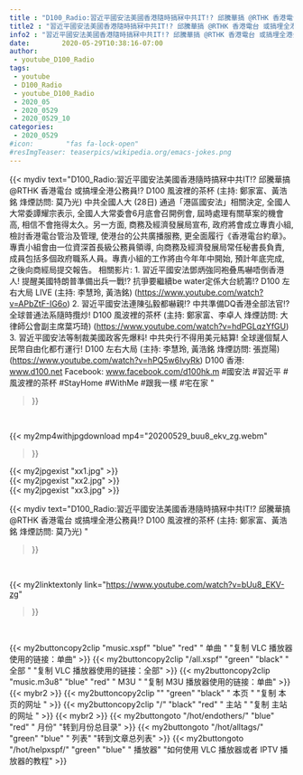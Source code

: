 ```yaml
---
title : "D100_Radio:習近平國安法美國香港隨時搞冧中共IT!? 邱騰華搞 @RTHK 香港電台 或搞埋全港公務員!?  D100 風波裡的茶杯 (主持: 鄭家富、黃浩銘  烽煙訪問: 莫乃光) "
title2 : "習近平國安法美國香港隨時搞冧中共IT!? 邱騰華搞 @RTHK 香港電台 或搞埋全港公務員!?  D100 風波裡的茶杯 (主持: 鄭家富、黃浩銘  烽煙訪問: 莫乃光) "
info2 : "習近平國安法美國香港隨時搞冧中共IT!? 邱騰華搞 @RTHK 香港電台 或搞埋全港公務員!?  D100 風波裡的茶杯 (主持: 鄭家富、黃浩銘  烽煙訪問: 莫乃光)  中共全國人大 (28日) 通過「港區國安法」相關決定, 全國人大常委譚耀宗表示, 全國人大常委會6月底會召開例會, 屆時處理有關草案的機會高, 相信不會拖得太久。另一方面, 商務及經濟發展局宣布, 政府將會成立專責小組, 檢討香港電台管治及管理, 使港台的公共廣播服務, 更全面履行《香港電台約章》。專責小組會由一位資深首長級公務員領導, 向商務及經濟發展局常任秘書長負責, 成員包括多個政府職系人員。專責小組的工作將由今年年中開始, 預計年底完成, 之後向商經局提交報告。  相關影片: 1. 習近平國安法鄧炳強同袍叠馬嚇唔倒香港人! 提醒美國特朗普準備出兵一戰!? 抗爭要繼續be water定係大台統籌!? D100 左右大局 LIVE (主持: 李慧玲, 黃浩銘) (https://www.youtube.com/watch?v=APbZtF-IG6o) 2. 習近平國安法連陳弘毅都嚇親!? 中共準備DQ香港全部法官!? 全球普通法系隨時攬炒! D100 風波裡的茶杯 (主持: 鄭家富、李卓人  烽煙訪問: 大律師公會副主席葉巧琦) (https://www.youtube.com/watch?v=hdPGLqzYfGU) 3. 習近平國安法等制裁美國政客先爆料! 中共央行不得用美元結算! 全球邊個幫人民幣自由化都冇運行!  D100 左右大局 (主持: 李慧玲, 黃浩銘  烽煙訪問: 張崑陽) (https://www.youtube.com/watch?v=hPQ5w6IvyRk)  D100 香港: www.d100.net Facebook: www.facebook.com/d100hk.m  #國安法 #習近平 #風波裡的茶杯 #StayHome #WithMe #跟我一樣 #宅在家 "
date:        2020-05-29T10:38:16-07:00
author:
 - youtube_D100_Radio
tags:
 - youtube
 - D100_Radio
 - youtube_D100_Radio
 - 2020_05
 - 2020_0529
 - 2020_0529_10
categories:
 - 2020_0529
#icon:        "fas fa-lock-open"
#resImgTeaser: teaserpics/wikipedia.org/emacs-jokes.png
---
```


{{< mydiv text="D100_Radio:習近平國安法美國香港隨時搞冧中共IT!? 邱騰華搞 @RTHK 香港電台 或搞埋全港公務員!?  D100 風波裡的茶杯 (主持: 鄭家富、黃浩銘  烽煙訪問: 莫乃光)  中共全國人大 (28日) 通過「港區國安法」相關決定, 全國人大常委譚耀宗表示, 全國人大常委會6月底會召開例會, 屆時處理有關草案的機會高, 相信不會拖得太久。另一方面, 商務及經濟發展局宣布, 政府將會成立專責小組, 檢討香港電台管治及管理, 使港台的公共廣播服務, 更全面履行《香港電台約章》。專責小組會由一位資深首長級公務員領導, 向商務及經濟發展局常任秘書長負責, 成員包括多個政府職系人員。專責小組的工作將由今年年中開始, 預計年底完成, 之後向商經局提交報告。  相關影片: 1. 習近平國安法鄧炳強同袍叠馬嚇唔倒香港人! 提醒美國特朗普準備出兵一戰!? 抗爭要繼續be water定係大台統籌!? D100 左右大局 LIVE (主持: 李慧玲, 黃浩銘) (https://www.youtube.com/watch?v=APbZtF-IG6o) 2. 習近平國安法連陳弘毅都嚇親!? 中共準備DQ香港全部法官!? 全球普通法系隨時攬炒! D100 風波裡的茶杯 (主持: 鄭家富、李卓人  烽煙訪問: 大律師公會副主席葉巧琦) (https://www.youtube.com/watch?v=hdPGLqzYfGU) 3. 習近平國安法等制裁美國政客先爆料! 中共央行不得用美元結算! 全球邊個幫人民幣自由化都冇運行!  D100 左右大局 (主持: 李慧玲, 黃浩銘  烽煙訪問: 張崑陽) (https://www.youtube.com/watch?v=hPQ5w6IvyRk)  D100 香港: www.d100.net Facebook: www.facebook.com/d100hk.m  #國安法 #習近平 #風波裡的茶杯 #StayHome #WithMe #跟我一樣 #宅在家 "
>}}
<br>


{{< my2mp4withjpgdownload mp4="20200529_buu8_ekv_zg.webm"
>}}

{{< my2jpgexist "xx1.jpg" >}}<br>
{{< my2jpgexist "xx2.jpg" >}}<br>
{{< my2jpgexist "xx3.jpg" >}}<br>



{{< mydiv text="D100_Radio:習近平國安法美國香港隨時搞冧中共IT!? 邱騰華搞 @RTHK 香港電台 或搞埋全港公務員!?  D100 風波裡的茶杯 (主持: 鄭家富、黃浩銘  烽煙訪問: 莫乃光) "
>}}
<br>

{{< my2linktextonly link="https://www.youtube.com/watch?v=bUu8_EKV-zg"
>}}


<br>

{{< my2buttoncopy2clip "music.xspf"        "blue"   "red"    " 单曲 "  "复制 VLC 播放器使用的链接：单曲" >}} {{< my2buttoncopy2clip "/all.xspf"         "green"  "black"  " 全部 "  "复制 VLC 播放器使用的链接：全部" >}} {{< my2buttoncopy2clip "music.m3u8"        "blue"   "red"    " M3U  "    "复制 M3U 播放器使用的链接：单曲" >}} {{< mybr2 >}} {{< my2buttoncopy2clip ""                  "green"  "black"  " 本页 "    "复制 本页的网址 " >}} {{< my2buttoncopy2clip "/"                 "black"  "red"    " 主站 "    "复制 主站的网址 " >}} {{< mybr2 >}} {{< my2buttongoto      "/hot/endothers/"   "blue"   "red"    " 月份"   "转到月份总目录" >}} {{< my2buttongoto      "/hot/alltags/"     "green"  "blue"   " 列表"   "转到文章总列表" >}} {{< my2buttongoto      "/hot/helpxspf/"    "green"  "blue"   " 播放器" "如何使用 VLC 播放器或者 IPTV 播放器的教程" >}} 
